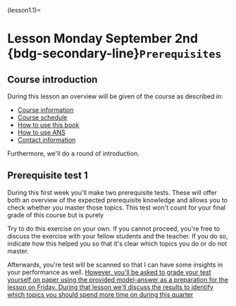 (lesson1.1)=
# Lesson Monday September 2nd <br> {bdg-secondary-line}`Prerequisites`

## Course introduction
During this lesson an overview will be given of the course as described in:
- [Course information](../../course_information.md)
- [Course schedule](../../schedule.md)
- [How to use this book](../../instructions.md)
- [How to use ANS](../../ANS.md)
- [Contact information](../../contact_information.md)

Furthermore, we'll do a round of introduction.

## Prerequisite test 1
During this first week you'll make two prerequisite tests. These will offer both an overview of the expected prerequisite knowledge and allows you to check whether you master those topics. This test won't count for your final grade of this course but is purely 

Try to do this exercise on your own. If you cannot proceed, you're free to discuss the exercise with your fellow students and the teacher. If you do so, indicate how this helped you so that it's clear which topics you do or do not master.

Afterwards, you're test will be scanned so that I can have some insights in your performance as well. [However, you'll be asked to grade your test yourself on paper using the provided model-answer as a preparation for the lesson on Friday. During that lesson we'll discuss the results to identify which topics you should spend more time on during this quarter](homework1.3)